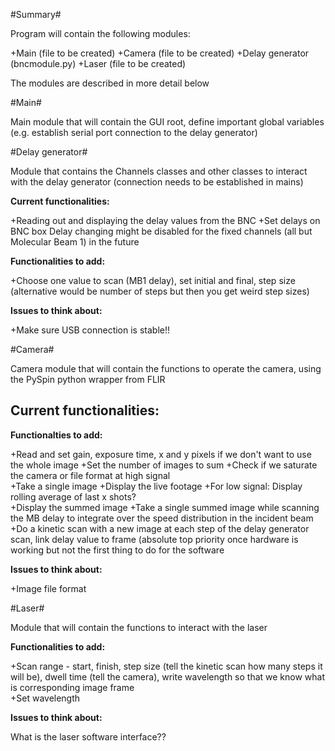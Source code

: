 #Summary#

Program will contain the following modules:

+Main (file to be created) 
+Camera (file to be created)
+Delay generator (bncmodule.py)
+Laser (file to be created) 

The modules are described in more detail below


#Main#

Main module that will contain the GUI root, define important global variables (e.g. establish serial port connection to the delay generator)


#Delay generator#

Module that contains the Channels classes and other classes to interact with the delay generator (connection needs to be established in mains)

**Current functionalities:**

+Reading out and displaying the delay values from the BNC
+Set delays on BNC box
Delay changing might be disabled for the fixed channels (all but Molecular Beam 1) in the future

**Functionalities to add:**

+Choose one value to scan (MB1 delay), set initial and final, step size (alternative would be number of steps but then you get weird step sizes)  

**Issues to think about:**

+Make sure USB connection is stable!! 


#Camera#

Camera module that will contain the functions to operate the camera, using the PySpin python wrapper from FLIR

**Current functionalities:**
-

**Functionalties to add:**

+Read and set gain, exposure time, x and y pixels if we don't want to use the whole image
+Set the number of images to sum
+Check if we saturate the camera or file format at high signal  
+Take a single image
+Display the live footage
+For low signal: Display rolling average of last x shots?  
+Display the summed image
+Take a single summed image while scanning the MB delay to integrate over the speed distribution in the incident beam 
+Do a kinetic scan with a new image at each step of the delay generator scan, link delay value to frame (absolute top priority once hardware is working but not the first thing to do for the software

**Issues to think about:**

+Image file format


#Laser#

Module that will contain the functions to interact with the laser

**Functionalities to add:**

+Scan range - start, finish, step size (tell the kinetic scan how many steps it will be), dwell time (tell the camera), write wavelength so that we know what is corresponding image frame  
+Set wavelength

**Issues to think about:**

What is the laser software interface??
 
